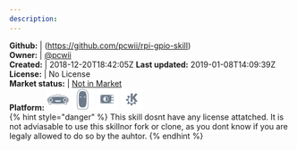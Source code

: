 ```yaml
---
description: 
---
```



**Github:** | (https://github.com/pcwii/rpi-gpio-skill)  
**Owner:** | [@pcwii](https://github.com/pcwii)  
**Created:** | 2018-12-20T18:42:05Z  **Last updated:** 2019-01-08T14:09:39Z  
**License:** | No License  
**Market status:** | [Not in Market](https://market.mycroft.ai/skill/)  
**Platform:**   ![](.gitbook/assets/mark-1-icon.png)  ![](.gitbook/assets/mark-2-icon.png)  ![](.gitbook/assets/picroft-icon.png)  ![](.gitbook/assets/kde.png)   
{% hint style="danger" %}
This skill dosnt have any license attatched. It is not adviasable to use this skillnor fork or clone, as you dont know if you are legaly allowed to do so by the auhtor.
{% endhint %}
